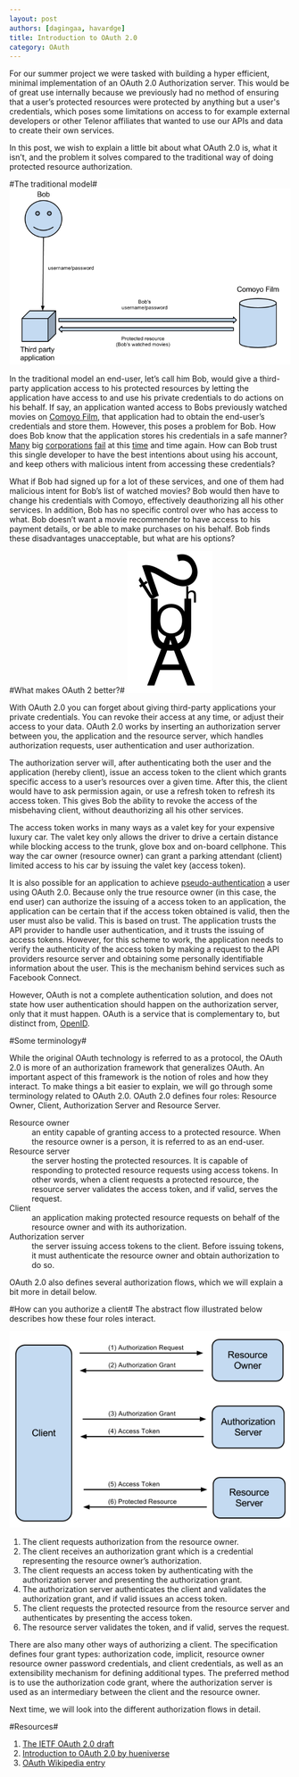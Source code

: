 ```yaml
---
layout: post
authors: [dagingaa, havardge]
title: Introduction to OAuth 2.0
category: OAuth
---
```

For our summer project we were tasked with building a hyper efficient, minimal implementation of an OAuth 2.0 Authorization server. This would be of great use internally because we previously had no method of ensuring that a user’s protected resources were protected by anything but a user's credentials, which poses some limitations on access to for example external developers or other Telenor affiliates that wanted to use our APIs and data to create their own services. 

In this post, we wish to explain a little bit about what OAuth 2.0 is, what it isn’t, and the problem it solves compared to the traditional way of doing protected resource authorization.

#The traditional model#
![The traditional authorization method](/assets/img/posts/oauth/traditional_model.png)

In the traditional model an end-user, let’s call him Bob, would give a third-party application access to his protected resources by letting the application have access to and use his private credentials to do actions on his behalf. If say, an application wanted access to Bobs previously watched movies on [Comoyo Film](https://www.comoyo.com/no/film), that application had to obtain the end-user’s credentials and store them. However, this poses a problem for Bob. How does Bob know that the application stores his credentials in a safe manner? [Many](http://www.wired.com/threatlevel/2010/12/gawker-hacked/) big [corporations](http://it.slashdot.org/story/12/06/06/1335228/linkedin-password-hashes-leaked-online) [fail](http://www.bgr.com/2012/06/07/last-fm-passwords-hacked-leaked/) at this [time](http://www.scmagazine.com.au/News/304694,10000-twitter-passwords-leaked.aspx) and time again. How can Bob trust this single developer to have the best intentions about using his account, and keep others with malicious intent from accessing these credentials?

What if Bob had signed up for a lot of these services, and one of them had malicious intent for Bob’s list of watched movies? Bob would then have to change his credentials with Comoyo, effectively deauthorizing all his other services. In addition, Bob has no specific control over who has access to what. Bob doesn’t want a movie recommender to have access to his payment details, or be able to make purchases on his behalf. Bob finds these disadvantages unacceptable, but what are his options?

#What makes OAuth 2 better?#
<img src="/assets/img/posts/oauth/maskot.png" class="pull-right"/>

With OAuth 2.0 you can forget about giving third-party applications your private credentials. You can revoke their access at any time, or adjust their access to your data. OAuth 2.0 works by inserting an authorization server between you, the application and the resource server, which handles authorization requests, user authentication and user authorization. 

The authorization server will, after authenticating both the user and the application (hereby client), issue an access token to the client which grants specific access to a user’s resources over a given time. After this, the client would have to ask permission again, or use a refresh token to refresh its access token. This gives Bob the ability to revoke the access of the misbehaving client, without deauthorizing all his other services. 

The access token works in many ways as a valet key for your expensive luxury car. The valet key only allows the driver to drive a certain distance while blocking access to the trunk, glove box  and on-board cellphone. This way the car owner (resource owner) can grant a parking attendant (client) limited access to his car by issuing the valet key (access token).

It is also possible for an application to achieve [pseudo-authentication](http://en.wikipedia.org/wiki/OAuth#OpenID_vs._pseudo-authentication_using_OAuth) a user using OAuth 2.0. Because only the true resource owner (in this case, the end user) can authorize the issuing of a access token to an application, the application can be certain that if the access token obtained is valid, then the user must also be valid. This is based on trust. The application trusts the API provider to handle user authentication, and it trusts the issuing of access tokens. However, for this scheme to work, the application needs to verify the authenticity of the access token by making a request to the API providers resource server and obtaining some personally identifiable information about the user. This is the mechanism behind services such as Facebook Connect. 

However, OAuth is not a complete authentication solution, and does not state how user authentication should happen on the authorization server, only that it must happen. OAuth is a service that is complementary to, but distinct from, [OpenID](http://openid.net/).

#Some terminology#

While the original OAuth technology is referred to as a protocol, the OAuth 2.0 is more of an authorization framework that generalizes OAuth. An important aspect of this framework is the notion of roles and how they interact.
To make things a bit easier to explain, we will go through some terminology related to OAuth 2.0. OAuth 2.0 defines four roles: Resource Owner, Client, Authorization Server and Resource Server. 
<dl>
<dt>Resource owner</dt>
 <dd>an entity capable of granting access to a protected resource. When the resource owner is a person, it is referred to as an end-user.</dd>
<dt>Resource server</dt>
<dd>the server hosting the protected resources. It is capable of responding to protected resource requests using access tokens. In other words, when a client requests a protected resource, the resource server validates the access token, and if valid, serves the request.</dd>
<dt>Client</dt>
<dd>an application making protected resource requests on behalf of the resource owner and with its authorization.</dd>
<dt>Authorization server</dt>
<dd>the server issuing access tokens to the client. Before issuing tokens, it must authenticate the resource owner and obtain authorization to do so.</dd>
</dl>

OAuth 2.0 also defines several authorization flows, which we will explain a bit more in detail below.

#How can you authorize a client#
The abstract flow illustrated below describes how these four roles interact.

![Interaction model](/assets/img/posts/oauth/general_flow.png)

1. The client requests authorization from the resource owner.
2. The client receives an authorization grant which is a credential representing the resource owner’s authorization.
3. The client requests an access token by authenticating with the authorization server and presenting the authorization grant.
4. The authorization server authenticates the client and validates the authorization grant, and if valid issues an access token.
5. The client requests the protected resource from the resource server and authenticates by presenting the access token.
6. The resource server validates the token, and if valid, serves the request.

There are also many other ways of authorizing a client. The specification defines four grant types: authorization code, implicit, resource owner resource owner password credentials, and client credentials, as well as an extensibility mechanism for defining additional types. The preferred method is to use the authorization code grant, where the authorization server is used as an intermediary between the client and the resource owner.

Next time, we will look into the different authorization flows in detail.

#Resources#
1. [The IETF OAuth 2.0 draft](http://tools.ietf.org/html/draft-ietf-oauth-v2-28)
2. [Introduction to OAuth 2.0 by hueniverse](http://hueniverse.com/2010/05/introducing-oauth-2-0/)
3. [OAuth Wikipedia entry](http://en.wikipedia.org/wiki/OAuth)
